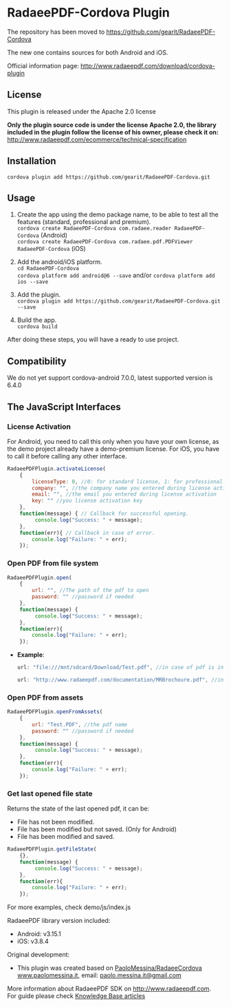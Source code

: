 # RadaeePDF-Cordova Plugin

The repository has been moved to https://github.com/gearit/RadaeePDF-Cordova

The new one contains sources for both Android and iOS.

Official information page: http://www.radaeepdf.com/download/cordova-plugin

## License

This plugin is released under the Apache 2.0 license

**Only the plugin source code is under the license Apache 2.0, the library included in the plugin follow the license of his owner, please check it on:**
http://www.radaeepdf.com/ecommerce/technical-specification

## Installation

    cordova plugin add https://github.com/gearit/RadaeePDF-Cordova.git
    
## Usage

1. Create the app using the demo package name, to be able to test all the features (standard, professional and premium).  
   `cordova create RadaeePDF-Cordova com.radaee.reader RadaeePDF-Cordova` (Android)  
   `cordova create RadaeePDF-Cordova com.radaee.pdf.PDFViewer RadaeePDF-Cordova` (iOS)
	
2. Add the android/iOS platform.  
   `cd RadaeePDF-Cordova`    
	`cordova platform add android@6 --save` and/or `cordova platform add ios --save`
	
3. Add the plugin.  
   `cordova plugin add https://github.com/gearit/RadaeePDF-Cordova.git --save`
	
4. Build the app.  
   `cordova build`	

After doing these steps, you will have a ready to use project.

## Compatibility

We do not yet support cordova-android 7.0.0, latest supported version is 6.4.0

## The JavaScript Interfaces

### License Activation

For Android, you need to call this only when you have your own license, as the demo project already have a demo-premium license.
For iOS, you have to call it before calling any other interface.
	
```javascript
RadaeePDFPlugin.activateLicense(
	{
		licenseType: 0, //0: for standard license, 1: for professional license, 2: for premium license
		company: "", //the company name you entered during license activation
		email: "", //the email you entered during license activation
		key: "" //you license activation key
	},
	function(message) { // Callback for successful opening.
		 console.log("Success: " + message);
	},
	function(err){ // Callback in case of error.
		console.log("Failure: " + err);
	});
```

### Open PDF from file system

```javascript
RadaeePDFPlugin.open(
	{
		url: "", //The path of the pdf to open
		password: "" //password if needed
	},
	function(message) {
		 console.log("Success: " + message);
	},
	function(err){
		console.log("Failure: " + err);
    });
```

- **Example**:

	```javascript
	url: "file:///mnt/sdcard/Download/Test.pdf", //in case of pdf is in the device file system
	```

	```javascript
	url: "http://www.radaeepdf.com/documentation/MRBrochoure.pdf", //in case of pdf is on a remote server
	```

### Open PDF from assets

```javascript
RadaeePDFPlugin.openFromAssets(
	{
		url: "Test.PDF", //the pdf name
		password: "" //password if needed
	},
	function(message) {
		 console.log("Success: " + message);
	},
	function(err){
		console.log("Failure: " + err);
    });
```

### Get last opened file state

Returns the state of the last opened pdf, it can be:
- File has not been modified.
- File has been modified but not saved. (Only for Android)
- File has been modified and saved. 

```javascript
RadaeePDFPlugin.getFileState(
	{},
	function(message) {
		 console.log("Success: " + message);
	},
	function(err){
		console.log("Failure: " + err);
    });
```  

For more examples, check demo/js/index.js  

RadaeePDF library version included:
- Android: v3.15.1
- iOS: v3.8.4

Original development: 
- This plugin was created based on [PaoloMessina/RadaeeCordova](https://github.com/PaoloMessina/RadaeeCordova)  
   www.paolomessina.it, email: paolo.messina.it@gmail.com

More information about RadaeePDF SDK on http://www.radaeepdf.com.  
For guide please check [Knowledge Base articles](http://www.radaeepdf.com/support/knowledge-base?view=kb&catid=4)

